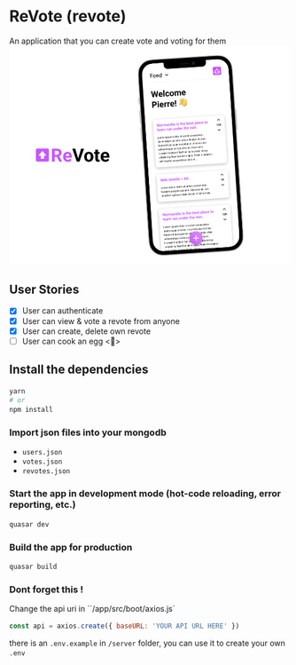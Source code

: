 # ReVote (revote)
An application that you can create vote and voting for them
![Revote Cover](https://github.com/macsimtv/revote/blob/main/cover.jpg)

## User Stories
- [X]  User can authenticate
- [X]  User can view & vote a revote from anyone
- [X]  User can create, delete own revote
- [ ]  User can cook an egg <🍳>

## Install the dependencies
```bash
yarn
# or
npm install
```

### Import json files into your mongodb
- `users.json`
- `votes.json`
- `revotes.json`

### Start the app in development mode (hot-code reloading, error reporting, etc.)
```bash
quasar dev
```

### Build the app for production
```bash
quasar build
```

### Dont forget this !
Change the api uri in ``/app/src/boot/axios.js`
```js
const api = axios.create({ baseURL: 'YOUR API URL HERE' })
```
there is an `.env.example` in `/server` folder, you can use it to create your own `.env`

